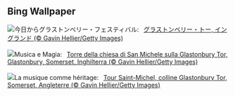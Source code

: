 ## Bing Wallpaper
![](https://www.bing.com/th?id=OHR.GlastonburyScenic_JA-JP9733045581_UHD.jpg&w=1000)今日からグラストンベリー・フェスティバル:&nbsp;&ensp;[グラストンベリー・トー, イングランド (© Gavin Hellier/Getty Images)](https://www.bing.com/th?id=OHR.GlastonburyScenic_JA-JP9733045581_UHD.jpg)
<br><br/>
![](https://www.bing.com/th?id=OHR.GlastonburyScenic_IT-IT6655365731_UHD.jpg&w=1000)Musica e Magia:&nbsp;&ensp;[Torre della chiesa di San Michele sulla Glastonbury Tor, Glastonbury, Somerset, Inghilterra (© Gavin Hellier/Getty Images)](https://www.bing.com/th?id=OHR.GlastonburyScenic_IT-IT6655365731_UHD.jpg)
<br><br/>
![](https://www.bing.com/th?id=OHR.GlastonburyScenic_FR-FR0937508877_UHD.jpg&w=1000)La musique comme héritage:&nbsp;&ensp;[Tour Saint-Michel, colline Glastonbury Tor, Somerset, Angleterre (© Gavin Hellier/Getty Images)](https://www.bing.com/th?id=OHR.GlastonburyScenic_FR-FR0937508877_UHD.jpg)
<br><br/>
